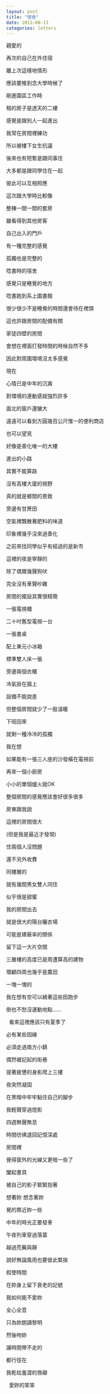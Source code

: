 ```yaml
---
layout: post
title: "宿舍"
date: 2011–08-13
categories: letters
---
```


親愛的
  


再次的自己在外住宿


離上次這樣地情形


應該要推到念大學時候了


剛進園區工作時


租的房子是透天的二樓


感覺是跟別人一起進出


我常在房間裡練功


所以被樓下女生抗議


後來也有短暫是跟同事住


大多都是跟同學住在一起


彼此可以互相照應


這次跟大學時比較像


整棟一間一間的套房


雖看得到其他房客


自己出入的門戶


有一種完整的感覺


孤獨也是完整的


唸書時的宿舍


感覺只是睡覺的地方


唸書跑到系上圖書館


很少很少不是睡覺的時間還會待在裡頭


這也許跟房間的配備有關


家徒四壁的房間


會想在裡面打發時間的時候自然不多


因此對周圍環境沒太多感覺


現在


心情已是中年的沉澱


對環境的連動感就強烈許多


面北的窗戶還蠻大


遠遠可以看到方圓幾百公尺惟一的便利商店


也可以望見


好像是善化唯一的大樓


進出的小路


其實不能算路


沒有高樓大廈的視野


真的就是鄉間的景致


旁邊有甘蔗田


空氣裡飄散著肥料的味道


印象裡幾乎沒來過善化


之前來找同學似乎有經過的是新市


這裡的夜是寧靜的


除了偶爾幾聲狗吠


完全沒有車聲吵雜


房間的擺設其實很精簡


一張電視櫃


二十吋舊型電視一台


一張書桌


配上東元小冰箱


標準雙人床一張


旁邊兩個衣櫃


冷氣掛在牆上


設備不能說差


但整個房間就少了一股溫暖


下班回來


就剩一種冷冷的孤獨


我在想


如果能有一張三人座的沙發橫在電視前


再來一個小廚房


小小的單個爐火就OK


整個房間的感覺應該會好很多很多


房東跟我說


這裡的房間很大


(但是我是最近才發現)


住兩個人沒問題


還不另外收費


同樓層的


就有幾間男女雙人同住


似乎很是甜蜜


我的房間出去


就是很大的陽台曬衣場


可能是建蔽率的關係


留下這一大片空間


三層樓的高度已是周遭算高的建物


環顧四周也幾乎是農田


一塊一塊的


我在想有空可以繞著這些田跑步


倒也不愁沒運動地點……


 
看來這裡應該只有夏季了


必有某些因緣


必須走過南方小鎮


偶然被記起的街巷


提著疲憊的身影爬上三樓


夜突然凝固


在黑暗中牢牢黏住自己的腳步


我輕聲穿過燈影


四週無聲無息


時間彷彿退回記憶深處


房間裡


覺得窗外的光線又更暗一些了


闔起書頁


被自己的影子緊緊抱著


想著妳 想念著妳


覺的靠近妳一些


中年的時光正要發車


午夜列車穿過落葉


越過荒蕪與靜


說好無論風雨也要彼此緊挨


假使時間


在妳身上留下衰老的記號


我如何能不愛妳


全心全意


只為妳朗讀黎明


然後吻妳


讓時間帶不走的


都行徑在


我乾枯羞澀的唇瓣

 
愛妳的笨笨
